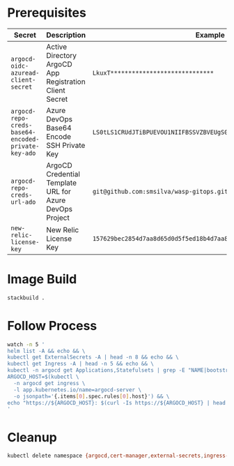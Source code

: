 # Prerequisites

| Secret                                             | Description                                             | Example                                                              |
| -------------------------------------------------- | ------------------------------------------------------- | -------------------------------------------------------------------- | 
| `argocd-oidc-azuread-client-secret`                | Active Directory ArgoCD App Registration Client Secret  | `LkuxT*****************************`                                 |
| `argocd-repo-creds-base64-encoded-private-key-ado` | Azure DevOps Base64 Encode SSH Private Key              | `LS0tLS1CRUdJTiBPUEVOU1NIIFBSSVZBVEUgS0VZLS0tLS0KYjNCbGJuTnphQzF...` |
| `argocd-repo-creds-url-ado`                        | ArgoCD Credential Template URL for Azure DevOps Project | `git@github.com:smsilva/wasp-gitops.git`                    |
| `new-relic-license-key`                            | New Relic License Key                                   | `157629bec2854d7aa8d65d0d5f5ed18b4d7aa8d6`                           |

# Image Build

```bash
stackbuild .
```

# Follow Process

```bash
watch -n 5 '
helm list -A && echo && \
kubectl get ExternalSecrets -A | head -n 8 && echo && \
kubectl get Ingress -A | head -n 5 && echo && \
kubectl -n argocd get Applications,Statefulsets | grep -E "NAME|bootstrap|infra|bar|nri" && echo && \
ARGOCD_HOST=$(kubectl \
  -n argocd get ingress \
  -l app.kubernetes.io/name=argocd-server \
  -o jsonpath='{.items[0].spec.rules[0].host}') && \
echo "https://${ARGOCD_HOST}: $(curl -Is https://${ARGOCD_HOST} | head -1)"
'
```

# Cleanup

```bash
kubectl delete namespace {argocd,cert-manager,external-secrets,ingress-azure}
```
